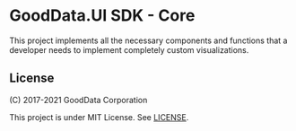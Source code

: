 # GoodData.UI SDK - Core

This project implements all the necessary components and functions that a developer needs to implement completely custom visualizations.

## License

(C) 2017-2021 GoodData Corporation

This project is under MIT License. See [LICENSE](https://github.com/gooddata/gooddata-ui-sdk/blob/master/libs/sdk-ui/LICENSE).
